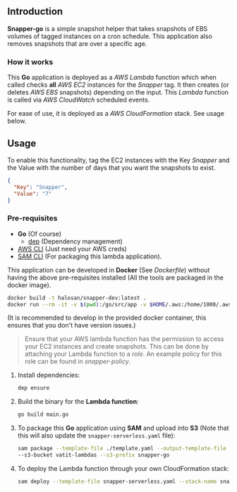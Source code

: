 ## Introduction

**Snapper-go** is a simple snapshot helper that takes snapshots of EBS volumes
of tagged instances on a cron schedule. This application also removes snapshots
that are over a specific age.

### How it works
This **Go** application is deployed as a _AWS Lambda_ function which when called
checks **all** _AWS EC2_ instances for the _Snapper_ tag. It then creates (or deletes
_AWS EBS_ snapshots) depending on the input. This _Lambda_ function is called
via _AWS CloudWatch_ scheduled events.

For ease of use, it is deployed as a _AWS CloudFormation_ stack. See usage
below.

## Usage

To enable this functionality, tag the EC2 instances with the Key _Snapper_ and
the Value with the number of days that you want the snapshots to exist.

```json
{
  "Key": "Snapper",
  "Value": "7"
}
```

### Pre-requisites
- **Go** (Of course)
  - [dep](https://github.com/golang/dep) (Dependency management)
- [AWS CLI](https://docs.aws.amazon.com/cli/latest/userguide/cli-chap-welcome.html<Paste>) (Just need your AWS creds)
- [SAM CLI](https://github.com/awslabs/aws-sam-cli) (For packaging this
  lambda application).

This application can be developed in **Docker** (See _Dockerfile_) without having
the above pre-requisites installed (All the tools are packaged in the docker
image).

```bash
docker build -t halosan/snapper-dev:latest .
docker run --rm -it -v $(pwd):/go/src/app -v $HOME/.aws:/home/1000/.aws halosan/snapper-dev:latest bash
```

(It is recommended to develop in the provided docker container, this ensures that
you don't have version issues.)

> Ensure that your AWS lambda function has the permission to access your EC2
> instances and create snapshots. This can be done by attaching your Lambda
> function to a _role_. An example policy for this role can be found in
> _snapper-policy_.

1. Install dependencies:

    ```bash
    dep ensure
    ```

2. Build the binary for the **Lambda function**:

    ```bash
    go build main.go
    ```

3. To package this **Go** application using **SAM** and upload into **S3** (Note that
   this will also update the `snapper-serverless.yaml` file):

    ```bash
    sam package --template-file ./template.yaml --output-template-file snapper-serverless.yaml \
    --s3-bucket vatit-lambdas --s3-prefix snapper-go
    ```

4. To deploy the Lambda function through your own CloudFormation stack:

    ```bash
    sam deploy --template-file snapper-serverless.yaml --stack-name snapper
    ```
